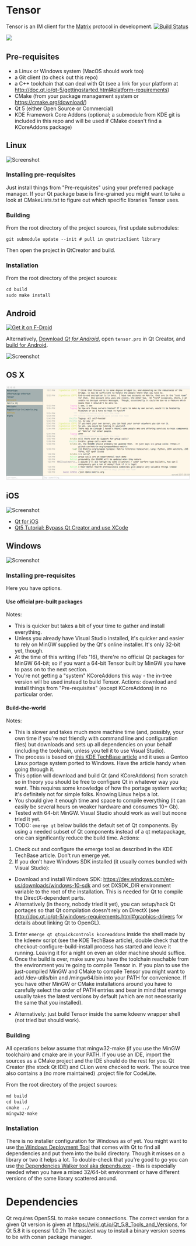 # Tensor
Tensor is an IM client for the [Matrix](https://matrix.org) protocol in development. [![Build Status](https://travis-ci.org/davidar/tensor.svg?branch=master)](https://travis-ci.org/davidar/tensor)

![](client/logo.png)

## Pre-requisites
- a Linux or Windows system (MacOS should work too)
- a Git client (to check out this repo)
- a C++ toolchain that can deal with Qt (see a link for your platform at http://doc.qt.io/qt-5/gettingstarted.html#platform-requirements)
- CMake (from your package management system or https://cmake.org/download/)
- Qt 5 (either Open Source or Commercial)
- KDE Framework Core Addons (optional; a submodule from KDE git is included in this repo and will be used if CMake doesn't find a KCoreAddons package)

## Linux

![Screenshot](screen/kde4.png)

### Installing pre-requisites
Just install things from "Pre-requisites" using your preferred package manager. If your Qt package base is fine-grained you might want to take a look at CMakeLists.txt to figure out which specific libraries Tensor uses.

### Building
From the root directory of the project sources, first update submodules:

```
git submodule update --init # pull in qmatrixclient library
```

Then open the project in QtCreator and build.

### Installation
From the root directory of the project sources:
```
cd build
sudo make install
```

## Android

[![Get it on F-Droid](https://upload.wikimedia.org/wikipedia/commons/thumb/0/0d/Get_it_on_F-Droid.svg/320px-Get_it_on_F-Droid.svg.png)](https://f-droid.org/repository/browse/?fdid=io.davidar.tensor)

Alternatively, [Download *Qt for Android*](http://www.qt.io/download-open-source/#section-2), open `tensor.pro` in Qt Creator, and [build for Android](http://doc.qt.io/qt-5/androidgs.html).

![Screenshot](screen/android.png)

## OS X

![Screenshot](screen/osx.png)



## iOS

![Screenshot](screen/ipad.png)

- [Qt for iOS](http://doc.qt.io/qt-5/ios-support.html)
- [Qt5 Tutorial: Bypass Qt Creator and use XCode](https://www.youtube.com/watch?v=EAdAvMc1MCI)

## Windows

![Screenshot](screen/win7.png)

### Installing pre-requisites
Here you have options.

#### Use official pre-built packages
Notes:
- This is quicker but takes a bit of your time to gather and install everything.
- Unless you already have Visual Studio installed, it's quicker and easier to rely on MinGW supplied by the Qt's online installer. It's only 32-bit yet, though.
- At the time of this writing (Feb '16), there're no official Qt packages for MinGW 64-bit; so if you want a 64-bit Tensor built by MinGW you have to pass on to the next section.
- You're not getting a "system" KCoreAddons this way - the in-tree version will be used instead to build Tensor.
Actions: download and install things from "Pre-requisites" (except KCoreAddons) in no particular order.

#### Build-the-world
Notes:
- This is slower and takes much more machine time (and, possibly, your own time if you're not friendly with command line and configuration files) but downloads and sets up all dependencies on your behalf (including the toolchain, unless you tell it to use Visual Studio).
- The process is based on [this KDE TechBase article](https://techbase.kde.org/Getting_Started/Build/Windows/emerge) and it uses a Gentoo Linux portage system ported to Windows. Have the article handy when going through it.
- This option will download and build Qt (and KCoreAddons) from scratch so in theory you should be free to configure Qt in whatever way you want. This requires some knowledge of how the portage system works; it's definitely not for simple folks. Knowing Linux helps a lot.
- You should give it enough time and space to compile everything (it can easily be several hours on weaker hardware and consumes 10+ Gb).
- Tested with 64-bit MinGW. Visual Studio should work as well but noone tried it yet.
- TODO: ```emerge qt``` below builds the default set of Qt components. By using a needed subset of Qt components instead of a qt metapackage, one can significantly reduce the build time.
Actions:
1. Check out and configure the emerge tool as described in the KDE TechBase article. Don't run emerge yet.
2. If you don't have Windows SDK installed (it usually comes bundled with Visual Studio):
  - Download and install Windows SDK: https://dev.windows.com/en-us/downloads/windows-10-sdk and set DXSDK_DIR environment variable to the root of the installation. This is needed for Qt to compile the DirectX-dependent parts.
  - Alternatively (in theory, nobody tried it yet), you can setup/hack Qt portages so that Qt compilation doesn't rely on DirectX (see http://doc.qt.io/qt-5/windows-requirements.html#graphics-drivers for details about linking Qt to OpenGL).
3. Enter ```emerge qt qtquickcontrols kcoreaddons``` inside the shell made by the kdeenv script (see the KDE TechBase article), double check that the checkout-configure-build-install process has started and leave it running. Leaving it for a night on even an older machine should suffice.
4. Once the build is over, make sure you have the toolchain reachable from the environment you're going to compile Tensor in. If you plan to use the just-compiled MinGW and CMake to compile Tensor you might want to add <KDEROOT>/dev-utils/bin and <KDEROOT>/mingw64/bin into your PATH for convenience. If you have other MinGW or CMake installations around you have to carefully select the order of PATH entries and bear in mind that emerge usually takes the latest versions by default (which are not necessarily the same that you installed).
  - Alternatively: just build Tensor inside the same kdeenv wrapper shell (not tried but should work).

### Building
All operations below assume that mingw32-make (if you use the MinGW toolchain) and cmake are in your PATH. If you use an IDE, import the sources as a CMake project and the IDE should do the rest for you. Qt Creator (the stock Qt IDE) and CLion were checked to work. The source tree also contains a (no more maintained) .project file for CodeLite.

From the root directory of the project sources:
```
md build
cd build
cmake ../
mingw32-make
```

### Installation
There is no installer configuration for Windows as of yet. You might want to use [the Windows Deployment Tool](http://doc.qt.io/qt-5/windows-deployment.html#the-windows-deployment-tool) that comes with Qt to find all dependencies and put them into the build directory. Though it misses on a library or two it helps a lot. To double-check that you're good to go you can use [the Dependencies Walker tool aka depends.exe](http://www.dependencywalker.com/) - this is especially needed when you have a mixed 32/64-bit environment or have different versions of the same library scattered around.


# Dependencies

Qt requires OpenSSL to make secure connections. The correct version for a given Qt version is given at https://wiki.qt.io/Qt_5.8_Tools_and_Versions, for Qt 5.8 it is openssl 1.0.2h
The easiest way to install a binary version seems to be with conan package manager.
